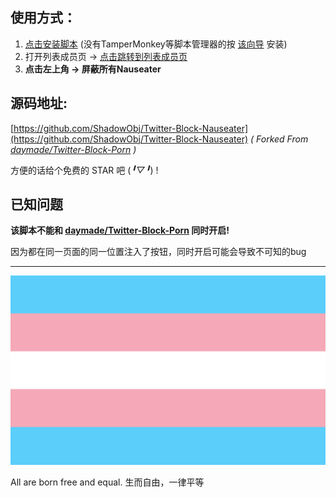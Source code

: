 ## 使用方式：
1. [点击安装脚本](https://cdn.jsdelivr.net/gh/ShadowObj/Twitter-Block-Nauseater@install/user.js) (没有TamperMonkey等脚本管理器的按 [该向导](https://greasyfork.org/zh-CN) 安装)
2. 打开列表成员页 -> [点击跳转到列表成员页](https://twitter.com/i/lists/1685183911725252608)
4. **点击左上角 -> 屏蔽所有Nauseater**

## 源码地址:

[https://github.com/ShadowObj/Twitter-Block-Nauseater](https://github.com/ShadowObj/Twitter-Block-Nauseater)
*( Forked From [daymade/Twitter-Block-Porn](https://github.com/daymade/Twitter-Block-Porn) )*

方便的话给个免费的 STAR 吧 (*╹▽╹*) !

## 已知问题

**该脚本不能和 [daymade/Twitter-Block-Porn](https://github.com/daymade/Twitter-Block-Porn) 同时开启!**

因为都在同一页面的同一位置注入了按钮，同时开启可能会导致不可知的bug

---
<img src="imgs\flag.svg" width="512" />

All are born free and equal.	生而自由，一律平等


